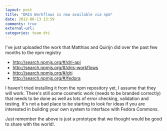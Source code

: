 ```yaml
---
layout: post
title: "DRIS Workflows is now available via npm"
date: 2012-06-13 13:59
comments: true
external-url: 
categories: team dri
---
```


I've just uploaded the work that Matthias and Quirijn did over the
past few months to the npm registry

* <http://search.npmjs.org/#/dri-api>
* <http://search.npmjs.org/#/dris-workflows>
* <http://search.npmjs.org/#/dri>
* <http://search.npmjs.org/#/fedora>

I haven't tried installing it from the npm repository yet, I assume
that they will work. There's still some cosmetic work (needs to be
branded correctly) that needs to be done as well as lots of error
checking, validation and testing. It's not a bad place to be starting
to look for ideas if you are interested in building your own system to
interface with Fedora Commons.

Just remember the above is just a prototype that we thought would be
good to share with the world!.
